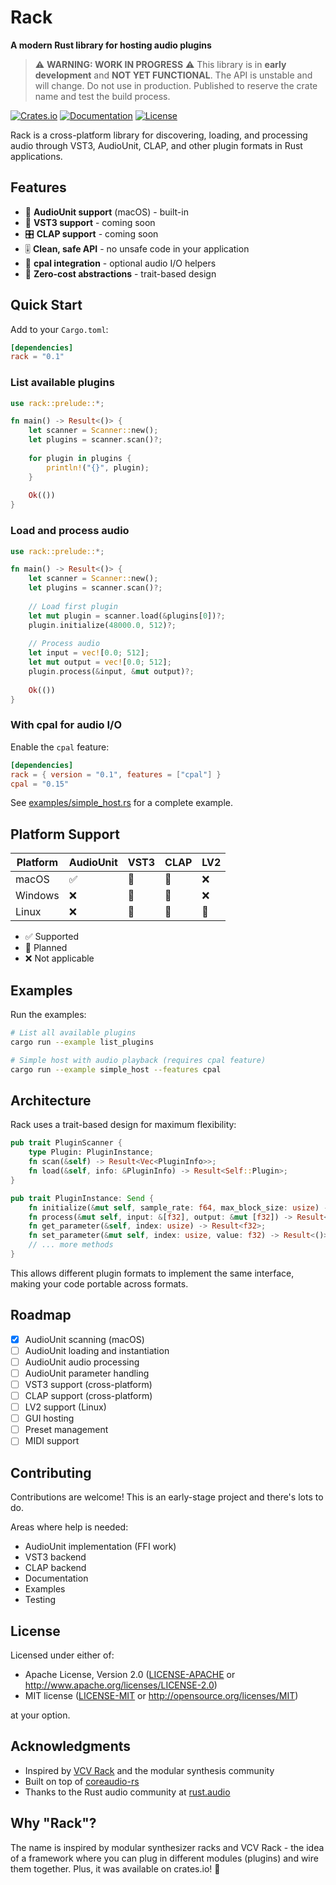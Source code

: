 # Rack

**A modern Rust library for hosting audio plugins**

> ⚠️ **WARNING: WORK IN PROGRESS** ⚠️
> This library is in **early development** and **NOT YET FUNCTIONAL**.
> The API is unstable and will change. Do not use in production.
> Published to reserve the crate name and test the build process.

[![Crates.io](https://img.shields.io/crates/v/rack.svg)](https://crates.io/crates/rack)
[![Documentation](https://docs.rs/rack/badge.svg)](https://docs.rs/rack)
[![License](https://img.shields.io/crates/l/rack.svg)](https://github.com/fragcolor-xyz/rack#license)

Rack is a cross-platform library for discovering, loading, and processing audio through VST3, AudioUnit, CLAP, and other plugin formats in Rust applications.

## Features

- 🎵 **AudioUnit support** (macOS) - built-in
- 🔌 **VST3 support** - coming soon
- 🎛️ **CLAP support** - coming soon  
- 🎚️ **Clean, safe API** - no unsafe code in your application
- 🔄 **cpal integration** - optional audio I/O helpers
- 🚀 **Zero-cost abstractions** - trait-based design

## Quick Start

Add to your `Cargo.toml`:

```toml
[dependencies]
rack = "0.1"
```

### List available plugins

```rust
use rack::prelude::*;

fn main() -> Result<()> {
    let scanner = Scanner::new();
    let plugins = scanner.scan()?;
    
    for plugin in plugins {
        println!("{}", plugin);
    }
    
    Ok(())
}
```

### Load and process audio

```rust
use rack::prelude::*;

fn main() -> Result<()> {
    let scanner = Scanner::new();
    let plugins = scanner.scan()?;
    
    // Load first plugin
    let mut plugin = scanner.load(&plugins[0])?;
    plugin.initialize(48000.0, 512)?;
    
    // Process audio
    let input = vec![0.0; 512];
    let mut output = vec![0.0; 512];
    plugin.process(&input, &mut output)?;
    
    Ok(())
}
```

### With cpal for audio I/O

Enable the `cpal` feature:

```toml
[dependencies]
rack = { version = "0.1", features = ["cpal"] }
cpal = "0.15"
```

See [examples/simple_host.rs](examples/simple_host.rs) for a complete example.

## Platform Support

| Platform | AudioUnit | VST3 | CLAP | LV2 |
|----------|-----------|------|------|-----|
| macOS    | ✅        | 🚧   | 🚧   | ❌  |
| Windows  | ❌        | 🚧   | 🚧   | ❌  |
| Linux    | ❌        | 🚧   | 🚧   | 🚧  |

- ✅ Supported
- 🚧 Planned
- ❌ Not applicable

## Examples

Run the examples:

```bash
# List all available plugins
cargo run --example list_plugins

# Simple host with audio playback (requires cpal feature)
cargo run --example simple_host --features cpal
```

## Architecture

Rack uses a trait-based design for maximum flexibility:

```rust
pub trait PluginScanner {
    type Plugin: PluginInstance;
    fn scan(&self) -> Result<Vec<PluginInfo>>;
    fn load(&self, info: &PluginInfo) -> Result<Self::Plugin>;
}

pub trait PluginInstance: Send {
    fn initialize(&mut self, sample_rate: f64, max_block_size: usize) -> Result<()>;
    fn process(&mut self, input: &[f32], output: &mut [f32]) -> Result<()>;
    fn get_parameter(&self, index: usize) -> Result<f32>;
    fn set_parameter(&mut self, index: usize, value: f32) -> Result<()>;
    // ... more methods
}
```

This allows different plugin formats to implement the same interface, making your code portable across formats.

## Roadmap

- [x] AudioUnit scanning (macOS)
- [ ] AudioUnit loading and instantiation
- [ ] AudioUnit audio processing
- [ ] AudioUnit parameter handling
- [ ] VST3 support (cross-platform)
- [ ] CLAP support (cross-platform)
- [ ] LV2 support (Linux)
- [ ] GUI hosting
- [ ] Preset management
- [ ] MIDI support

## Contributing

Contributions are welcome! This is an early-stage project and there's lots to do.

Areas where help is needed:
- AudioUnit implementation (FFI work)
- VST3 backend
- CLAP backend
- Documentation
- Examples
- Testing

## License

Licensed under either of:

- Apache License, Version 2.0 ([LICENSE-APACHE](LICENSE-APACHE) or http://www.apache.org/licenses/LICENSE-2.0)
- MIT license ([LICENSE-MIT](LICENSE-MIT) or http://opensource.org/licenses/MIT)

at your option.

## Acknowledgments

- Inspired by [VCV Rack](https://vcvrack.com/) and the modular synthesis community
- Built on top of [coreaudio-rs](https://github.com/RustAudio/coreaudio-rs)
- Thanks to the Rust audio community at [rust.audio](https://rust.audio)

## Why "Rack"?

The name is inspired by modular synthesizer racks and VCV Rack - the idea of a framework where you can plug in different modules (plugins) and wire them together. Plus, it was available on crates.io! 🎉
